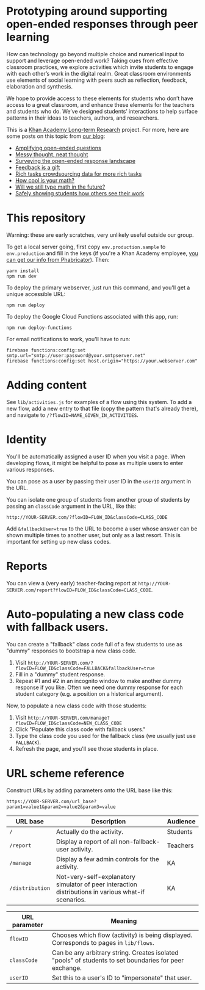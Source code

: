 # Prototyping around supporting open-ended responses through peer learning

How can technology go beyond multiple choice and numerical input to support and leverage open-ended work? Taking cues from effective classroom practices, we explore activities which invite students to engage with each other’s work in the digital realm. Great classroom environments use elements of social learning with peers such as reflection, feedback, elaboration and synthesis.

We hope to provide access to these elements for students who don’t have access to a great classroom, and enhance these elements for the teachers and students who do. We’ve designed students’ interactions to help surface patterns in their ideas to teachers, authors, and researchers.

This is a [Khan Academy Long-term Research](https://khanacademy.org/research) project. For more, here are some posts on this topic from [our blog](https://klr.tumblr.com):

* [Amplifying open-ended questions](http://klr.tumblr.com/post/153878272318/amplifying-open-ended-questions)
* [Messy thought, neat thought](http://klr.tumblr.com/post/154784481858/messy-thought-neat-thought)
* [Surveying the open-ended response landscape](http://klr.tumblr.com/post/156063609578/surveying-the-open-ended-response-landscape)
* [Feedback is a gift](http://klr.tumblr.com/post/157770095858/feedback-is-a-gift)
* [Rich tasks crowdsourcing data for more rich tasks](http://klr.tumblr.com/post/158036182833/rich-tasks-crowdsourcing-data-for-more-rich-tasks)
* [How cool is your math?](http://klr.tumblr.com/post/158440196813/how-cool-is-your-math)
* [Will we still type math in the future?](http://klr.tumblr.com/post/158529401393/will-we-type-math-still-in-the-future)
* [Safely showing students how others see their work](http://klr.tumblr.com/post/158814741858/safely-showing-students-how-others-see-their-work)

# This repository

Warning: these are early scratches, very unlikely useful outside our group.

To get a local server going, first copy `env.production.sample` to `env.production` and fill in the keys (if you're a Khan Academy employee, [you can get our info from Phabricator](https://phabricator.khanacademy.org/K227)). Then:

```
yarn install
npm run dev
```

To deploy the primary webserver, just run this command, and you'll get a unique accessible URL:

```
npm run deploy
```

To deploy the Google Cloud Functions associated with this app, run:

```
npm run deploy-functions
```

For email notifications to work, you'll have to run:

```
firebase functions:config:set smtp.url="smtp://user:password@your.smtpserver.net"
firebase functions:config:set host.origin="https://your.webserver.com"
```

# Adding content

See `lib/activities.js` for examples of a flow using this system. To add a new flow, add a new entry to that file (copy the pattern that's already there), and navigate to `/?flowID=NAME_GIVEN_IN_ACTIVITIES`.

# Identity

You'll be automatically assigned a user ID when you visit a page. When developing flows, it might be helpful to pose as multiple users to enter various responses.

You can pose as a user by passing their user ID in the `userID` argument in the URL.

You can isolate one group of students from another group of students by passing an `classCode` argument in the URL, like this:

```
http://YOUR-SERVER.com/?flowID=FLOW_ID&classCode=CLASS_CODE
```

Add `&fallbackUser=true` to the URL to become a user whose answer can be shown multiple times to another user, but only as a last resort. This is important for setting up new class codes.

# Reports

You can view a (very early) teacher-facing report at `http://YOUR-SERVER.com/report?flowID=FLOW_ID&classCode=CLASS_CODE`.

# Auto-populating a new class code with fallback users.

You can create a "fallback" class code full of a few students to use as "dummy" responses to bootstrap a new class code.

1. Visit `http://YOUR-SERVER.com/?flowID=FLOW_ID&classCode=FALLBACK&fallbackUser=true`
2. Fill in a "dummy" student response.
3. Repeat #1 and #2 in an incognito window to make another dummy response if you like. Often we need one dummy response for each student category (e.g. a position on a historical argument).

Now, to populate a new class code with those students:

1. Visit `http://YOUR-SERVER.com/manage?flowID=FLOW_ID&classCode=NEW_CLASS_CODE`
2. Click "Populate this class code with fallback users."
3. Type the class code you used for the fallback class (we usually just use `FALLBACK`).
4. Refresh the page, and you'll see those students in place.

# URL scheme reference

Construct URLs by adding parameters onto the URL base like this:

```
https://YOUR-SERVER.com/url_base?param1=value1&param2=value2&param3=value
```

| URL base | Description | Audience |
| --- | --- | --- |
| `/` | Actually do the activity. | Students |
| `/report` | Display a report of all non-fallback-user activity. | Teachers |
| `/manage` | Display a few admin controls for the activity. | KA |
| `/distribution` | Not-very-self-explanatory simulator of peer interaction distributions in various what-if scenarios. | KA |


| URL parameter | Meaning |
| --- | --- |
| `flowID` | Chooses which flow (activity) is being displayed. Corresponds to pages in `lib/flows`. |
| `classCode` | Can be any arbitrary string. Creates isolated "pools" of students to set boundaries for peer exchange. |
| `userID` | Set this to a user's ID to "impersonate" that user. |
